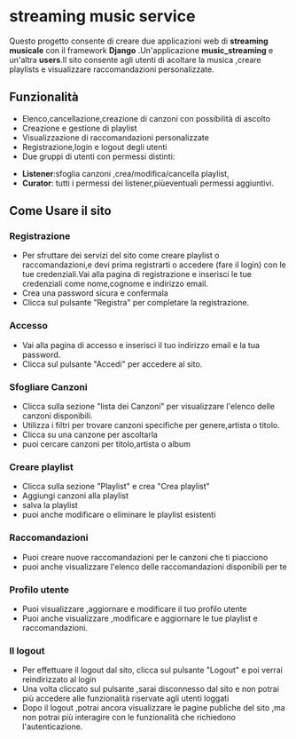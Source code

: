 
# streaming music service

Questo progetto consente di creare due applicazioni web di **streaming musicale** con il framework **Django** .Un'applicazione **music_streaming** e un'altra **users**.Il sito consente agli utenti di acoltare la musica ,creare playlists e visualizzare raccomandazioni personalizzate.

## Funzionalità  ##
* Elenco,cancellazione,creazione di canzoni con possibilità di ascolto
* Creazione e gestione di playlist
* Visualizzazione di raccomandazioni personalizzate
* Registrazione,login e logout degli utenti 
* Due gruppi di utenti con permessi distinti:
 + **Listener**:sfoglia canzoni ,crea/modifica/cancella playlist,
 + **Curator**: tutti i permessi dei listener,piùeventuali permessi aggiuntivi.

## Come Usare il sito ##

### Registrazione ###
* Per sfruttare dei servizi del sito come creare playlist o raccomandazioni,e  devi prima registrarti o accedere (fare il login) con le tue credenziali.Vai alla pagina di registrazione e inserisci le 
tue credenziali come nome,cognome e indirizzo email.
* Crea una password sicura e confermala
* Clicca sul pulsante "Registra" per completare la registrazione.

### Accesso ###
* Vai alla pagina di accesso e inserisci il tuo indirizzo email e la tua password.
* Clicca sul pulsante "Accedi" per accedere al sito.

### Sfogliare  Canzoni ###
* Clicca sulla sezione  "lista dei Canzoni" per visualizzare l'elenco delle canzoni disponibili.
* Utilizza i filtri per trovare canzoni specifiche per genere,artista o titolo.
* Clicca su una canzone per ascoltarla
* puoi cercare canzoni per titolo,artista o album

### Creare playlist ###
* Clicca sulla sezione "Playlist" e crea "Crea playlist"
* Aggiungi canzoni alla playlist
* salva la playlist
* puoi anche modificare o eliminare le playlist esistenti

### Raccomandazioni ###
* Puoi creare nuove raccomandazioni per le canzoni che ti piacciono
* puoi anche visualizzare l'elenco delle raccomandazioni disponibili per te

### Profilo utente ###
* Puoi visualizzare ,aggiornare e modificare il tuo profilo utente 
* Puoi anche visualizzare ,modificare e aggiornare le tue playlist e raccomandazioni.

### Il logout ###
* Per effettuare il logout dal sito, clicca sul pulsante "Logout" e poi verrai reindirizzato al login
* Una volta cliccato sul pulsante ,sarai disconnesso dal sito e non potrai più accedere alle funzionalità riservate agli utenti loggati
* Dopo il logout ,potrai ancora visualizzare le pagine publiche del sito ,ma non potrai più interagire con le funzionalità che richiedono l'autenticazione.


